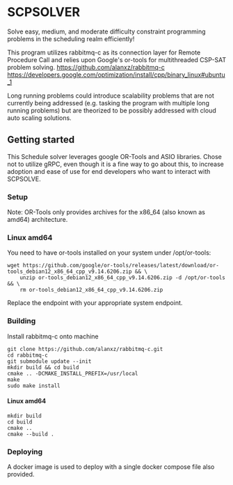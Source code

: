 # SCPSOLVER

Solve easy, medium, and moderate difficulty constraint programming problems in the scheduling realm efficiently!

This program utilizes rabbitmq-c as its connection layer for Remote Procedure Call and relies upon Google's or-tools for multithreaded CSP-SAT problem solving. 
https://github.com/alanxz/rabbitmq-c
https://developers.google.com/optimization/install/cpp/binary_linux#ubuntu_1

Long running problems could introduce scalability problems that are not currently being addressed (e.g. tasking the program with multiple long running problems) but are theorized to be possibly addressed with cloud auto scaling solutions.

## Getting started

This Schedule solver leverages google OR-Tools and ASIO libraries. Chose not to utilize gRPC, even though it is a fine way to go about this, to increase adoption and ease of use for end developers who want to interact with SCPSOLVE.

### Setup

Note: OR-Tools only provides archives for the x86_64 (also known as amd64) architecture.

### Linux amd64

You need to have or-tools installed on your system under /opt/or-tools:
```
wget https://github.com/google/or-tools/releases/latest/download/or-tools_debian12_x86_64_cpp_v9.14.6206.zip && \
    unzip or-tools_debian12_x86_64_cpp_v9.14.6206.zip -d /opt/or-tools && \
    rm or-tools_debian12_x86_64_cpp_v9.14.6206.zip
```

Replace the endpoint with your appropriate system endpoint.

### Building

Install rabbitmq-c onto machine
```
git clone https://github.com/alanxz/rabbitmq-c.git
cd rabbitmq-c
git submodule update --init
mkdir build && cd build
cmake .. -DCMAKE_INSTALL_PREFIX=/usr/local
make
sudo make install
```

#### Linux amd64
```
mkdir build
cd build
cmake ..
cmake --build .
```

### Deploying

A docker image is used to deploy with a single docker compose file also provided.
